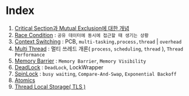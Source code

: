 # Index
1. [Critical Section과 Mutual Exclusion에 대한 개념](1_CriticalSection_MutualExclusion.md)
2. [Race Condition](2_RaceCondition.md) : `공유 데이터에 동시에 접근할 때 생기는 상황`
3. [Context Switching](3_ContextSwitching.md) : PCB, `multi-tasking,process,thread` | `overhead`
4. [Multi Thread](4_Multi_Thread.md) : 멀티 쓰레드 개론( `process`, `scheduling`, `thread` ), `Thread Performance`
5. [Memory Barrier](5_MemoryBarrier.md) : `Memory Barrier`, `Memory Visibility`
6. [DeadLock](6_DeadLock.md) : `DeadLock`, LockWrapper
7. [SpinLock](7_SpinLock.md) : `busy waiting`, `Compare-And-Swap`, `Exponential Backoff`
8. [Atomics](8_Atomics.md)
9. [Thread Local Storage( TLS )](9_ThreadLocalStorage.md)